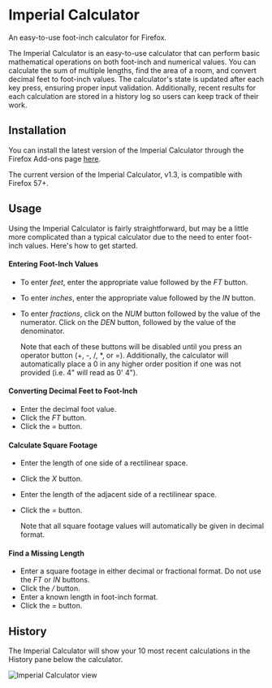 
# Imperial Calculator
An easy-to-use foot-inch calculator for Firefox.


The Imperial Calculator is an easy-to-use calculator that can perform basic mathematical operations on both foot-inch and numerical values. You can calculate the sum of multiple lengths, find the area of a room, and convert decimal feet to foot-inch values. The calculator's state is updated after each key press, ensuring proper input validation. Additionally, recent results for each calculation are stored in a history log so users can keep track of their work.


## Installation
You can install the latest version of the Imperial Calculator through the Firefox Add-ons page [here](https://addons.mozilla.org/en-US/firefox/addon/imperial-calculator/).

The current version of the Imperial Calculator, v1.3, is compatible with Firefox 57+.


## Usage
Using the Imperial Calculator is fairly straightforward, but may be a little more complicated than a typical calculator due to the need to enter foot-inch values. Here's how to get started.


#### Entering Foot-Inch Values
- To enter *feet*, enter the appropriate value followed by the *FT* button.
- To enter *inches*, enter the appropriate value followed by the *IN* button.
- To enter *fractions*, click on the *NUM* button followed by the value of the numerator. Click on the *DEN* button, followed by the value of the denominator.

  Note that each of these buttons will be disabled until you press an operator button (+, -, /, *, or =). Additionally, the calculator will automatically place a 0 in any higher order position if one was not provided (i.e. 4" will read as 0' 4").

#### Converting Decimal Feet to Foot-Inch
- Enter the decimal foot value.
- Click the *FT* button.
- Click the *=* button.


#### Calculate Square Footage
- Enter the length of one side of a rectilinear space.
- Click the *X* button.
- Enter the length of the adjacent side of a rectilinear space.
- Click the *=* button.
  
  Note that all square footage values will automatically be given in decimal format.
  
 #### Find a Missing Length 
 
 - Enter a square footage in either decimal or fractional format. Do not use the *FT* or *IN* buttons.
 - Click the */* button.
 - Enter a known length in foot-inch format.
 - Click the *=* button.
 
  
 ## History
 The Imperial Calculator will show your 10 most recent calculations in the History pane below the calculator.
 
 
 ![Imperial Calculator view](https://res.cloudinary.com/beechtom/image/upload/zuziba0ajkj2bgmpwkpm.png)
 
